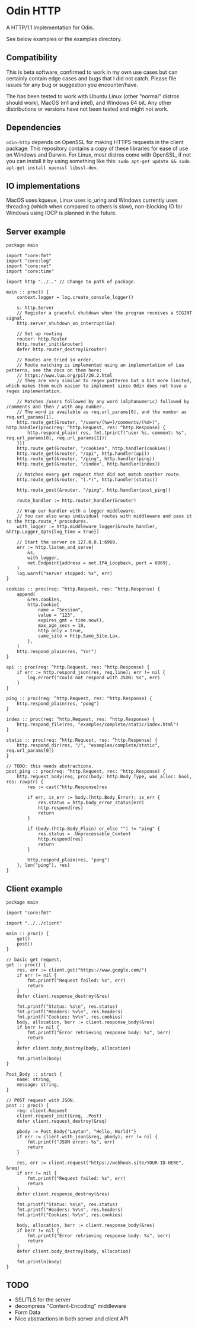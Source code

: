 # Odin HTTP

A HTTP/1.1 implementation for Odin.

See below examples or the examples directory.

## Compatibility

This is beta software, confirmed to work in my own use cases but can certainly contain edge cases and bugs that I did not catch.
Please file issues for any bug or suggestion you encounter/have.

The has been tested to work with Ubuntu Linux (other "normal" distros should work), MacOS (m1 and intel), and Windows 64 bit.
Any other distributions or versions have not been tested and might not work.

## Dependencies

`odin-http` depends on OpenSSL for making HTTPS requests in the client package.
This repository contains a copy of these libraries for ease of use on Windows and Darwin.
For Linux, most distros come with OpenSSL, if not you can install it by using something like this:
`sudo apt-get update && sudo apt-get install openssl libssl-dev`.

## IO implementations

MacOS uses kqueue, Linux uses io_uring and Windows currently uses threading (which when compared to others is slow),
non-blocking IO for Windows using IOCP is planned in the future.

## Server example

```odin
package main

import "core:fmt"
import "core:log"
import "core:net"
import "core:time"

import http "../.." // Change to path of package.

main :: proc() {
	context.logger = log.create_console_logger()

	s: http.Server
	// Register a graceful shutdown when the program receives a SIGINT signal.
	http.server_shutdown_on_interrupt(&s)

	// Set up routing
	router: http.Router
	http.router_init(&router)
	defer http.router_destroy(&router)

	// Routes are tried in order.
	// Route matching is implemented using an implementation of Lua patterns, see the docs on them here:
	// https://www.lua.org/pil/20.2.html
	// They are very similar to regex patterns but a bit more limited, which makes them much easier to implement since Odin does not have a regex implementation.

	// Matches /users followed by any word (alphanumeric) followed by /comments and then / with any number.
	// The word is available as req.url_params[0], and the number as req.url_params[1].
	http.route_get(&router, "/users/(%w+)/comments/(%d+)", http.handler(proc(req: ^http.Request, res: ^http.Response) {
		http.respond_plain( res, fmt.tprintf("user %s, comment: %s", req.url_params[0], req.url_params[1]))
	}))
	http.route_get(&router, "/cookies", http.handler(cookies))
	http.route_get(&router, "/api", http.handler(api))
	http.route_get(&router, "/ping", http.handler(ping))
	http.route_get(&router, "/index", http.handler(index))

	// Matches every get request that did not match another route.
	http.route_get(&router, "(.*)", http.handler(static))

	http.route_post(&router, "/ping", http.handler(post_ping))

	route_handler := http.router_handler(&router)

	// Wrap our handler with a logger middleware.
	// You can also wrap individual routes with middleware and pass it to the http.route_* procedures.
	with_logger := http.middleware_logger(&route_handler, &http.Logger_Opts{log_time = true})

	// Start the server on 127.0.0.1:6969.
	err := http.listen_and_serve(
		&s,
		with_logger,
		net.Endpoint{address = net.IP4_Loopback, port = 6969},
	)
	log.warnf("server stopped: %s", err)
}

cookies :: proc(req: ^http.Request, res: ^http.Response) {
	append(
		&res.cookies,
		http.Cookie{
			name = "Session",
			value = "123",
			expires_gmt = time.now(),
			max_age_secs = 10,
			http_only = true,
			same_site = http.Same_Site.Lax,
		},
	)
	http.respond_plain(res, "Yo!")
}

api :: proc(req: ^http.Request, res: ^http.Response) {
	if err := http.respond_json(res, req.line); err != nil {
		log.errorf("could not respond with JSON: %s", err)
	}
}

ping :: proc(req: ^http.Request, res: ^http.Response) {
	http.respond_plain(res, "pong")
}

index :: proc(req: ^http.Request, res: ^http.Response) {
	http.respond_file(res, "examples/complete/static/index.html")
}

static :: proc(req: ^http.Request, res: ^http.Response) {
	http.respond_dir(res, "/", "examples/complete/static", req.url_params[0])
}

// TODO: this needs abstractions.
post_ping :: proc(req: ^http.Request, res: ^http.Response) {
	http.request_body(req, proc(body: http.Body_Type, was_alloc: bool, res: rawptr) {
		res := cast(^http.Response)res

		if err, is_err := body.(http.Body_Error); is_err {
			res.status = http.body_error_status(err)
			http.respond(res)
			return
		}

		if (body.(http.Body_Plain) or_else "") != "ping" {
			res.status = .Unprocessable_Content
			http.respond(res)
			return
		}

		http.respond_plain(res, "pong")
	}, len("ping"), res)
}
```

## Client example

```odin
package main

import "core:fmt"

import "../../client"

main :: proc() {
	get()
	post()
}

// basic get request.
get :: proc() {
	res, err := client.get("https://www.google.com/")
	if err != nil {
		fmt.printf("Request failed: %s", err)
		return
	}
	defer client.response_destroy(&res)

	fmt.printf("Status: %s\n", res.status)
	fmt.printf("Headers: %v\n", res.headers)
	fmt.printf("Cookies: %v\n", res.cookies)
	body, allocation, berr := client.response_body(&res)
	if berr != nil {
		fmt.printf("Error retrieving response body: %s", berr)
		return
	}
	defer client.body_destroy(body, allocation)

	fmt.println(body)
}

Post_Body :: struct {
	name: string,
	message: string,
}

// POST request with JSON.
post :: proc() {
	req: client.Request
	client.request_init(&req, .Post)
	defer client.request_destroy(&req)

	pbody := Post_Body{"Laytan", "Hello, World!"}
	if err := client.with_json(&req, pbody); err != nil {
		fmt.printf("JSON error: %s", err)
		return
	}

	res, err := client.request("https://webhook.site/YOUR-ID-HERE", &req)
	if err != nil {
		fmt.printf("Request failed: %s", err)
		return
	}
	defer client.response_destroy(&res)

	fmt.printf("Status: %s\n", res.status)
	fmt.printf("Headers: %v\n", res.headers)
	fmt.printf("Cookies: %v\n", res.cookies)

	body, allocation, berr := client.response_body(&res)
	if berr != nil {
		fmt.printf("Error retrieving response body: %s", berr)
		return
	}
	defer client.body_destroy(body, allocation)

	fmt.println(body)
}
```

## TODO
 - SSL/TLS for the server
 - decompress "Content-Encoding" middleware
 - Form Data
 - Nice abstractions in both server and client API

